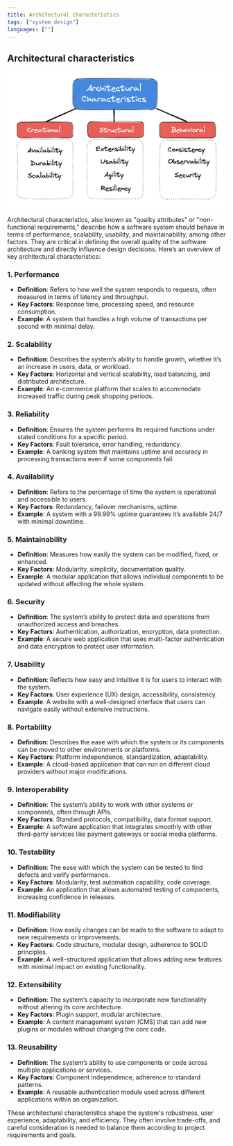 ```yaml
---
title: Architectural characteristics
tags: ["system design"]
languages: [""]
---
```


## Architectural characteristics

![Least time](https://raw.githubusercontent.com/AndersDeath/holy-theory/main/images/25-architectual-characteristics.png)

Architectural characteristics, also known as "quality attributes" or "non-functional requirements," describe how a software system should behave in terms of performance, scalability, usability, and maintainability, among other factors. They are critical in defining the overall quality of the software architecture and directly influence design decisions. Here’s an overview of key architectural characteristics:

### 1. **Performance**
   - **Definition**: Refers to how well the system responds to requests, often measured in terms of latency and throughput.
   - **Key Factors**: Response time, processing speed, and resource consumption.
   - **Example**: A system that handles a high volume of transactions per second with minimal delay.

### 2. **Scalability**
   - **Definition**: Describes the system’s ability to handle growth, whether it’s an increase in users, data, or workload.
   - **Key Factors**: Horizontal and vertical scalability, load balancing, and distributed architecture.
   - **Example**: An e-commerce platform that scales to accommodate increased traffic during peak shopping periods.

### 3. **Reliability**
   - **Definition**: Ensures the system performs its required functions under stated conditions for a specific period.
   - **Key Factors**: Fault tolerance, error handling, redundancy.
   - **Example**: A banking system that maintains uptime and accuracy in processing transactions even if some components fail.

### 4. **Availability**
   - **Definition**: Refers to the percentage of time the system is operational and accessible to users.
   - **Key Factors**: Redundancy, failover mechanisms, uptime.
   - **Example**: A system with a 99.99% uptime guarantees it’s available 24/7 with minimal downtime.

### 5. **Maintainability**
   - **Definition**: Measures how easily the system can be modified, fixed, or enhanced.
   - **Key Factors**: Modularity, simplicity, documentation quality.
   - **Example**: A modular application that allows individual components to be updated without affecting the whole system.

### 6. **Security**
   - **Definition**: The system’s ability to protect data and operations from unauthorized access and breaches.
   - **Key Factors**: Authentication, authorization, encryption, data protection.
   - **Example**: A secure web application that uses multi-factor authentication and data encryption to protect user information.

### 7. **Usability**
   - **Definition**: Reflects how easy and intuitive it is for users to interact with the system.
   - **Key Factors**: User experience (UX) design, accessibility, consistency.
   - **Example**: A website with a well-designed interface that users can navigate easily without extensive instructions.

### 8. **Portability**
   - **Definition**: Describes the ease with which the system or its components can be moved to other environments or platforms.
   - **Key Factors**: Platform independence, standardization, adaptability.
   - **Example**: A cloud-based application that can run on different cloud providers without major modifications.

### 9. **Interoperability**
   - **Definition**: The system’s ability to work with other systems or components, often through APIs.
   - **Key Factors**: Standard protocols, compatibility, data format support.
   - **Example**: A software application that integrates smoothly with other third-party services like payment gateways or social media platforms.

### 10. **Testability**
   - **Definition**: The ease with which the system can be tested to find defects and verify performance.
   - **Key Factors**: Modularity, test automation capability, code coverage.
   - **Example**: An application that allows automated testing of components, increasing confidence in releases.

### 11. **Modifiability**
   - **Definition**: How easily changes can be made to the software to adapt to new requirements or improvements.
   - **Key Factors**: Code structure, modular design, adherence to SOLID principles.
   - **Example**: A well-structured application that allows adding new features with minimal impact on existing functionality.

### 12. **Extensibility**
   - **Definition**: The system’s capacity to incorporate new functionality without altering its core architecture.
   - **Key Factors**: Plugin support, modular architecture.
   - **Example**: A content management system (CMS) that can add new plugins or modules without changing the core code.

### 13. **Reusability**
   - **Definition**: The system’s ability to use components or code across multiple applications or services.
   - **Key Factors**: Component independence, adherence to standard patterns.
   - **Example**: A reusable authentication module used across different applications within an organization.

These architectural characteristics shape the system's robustness, user experience, adaptability, and efficiency. They often involve trade-offs, and careful consideration is needed to balance them according to project requirements and goals.
